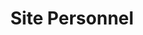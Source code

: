 ---
type: "project"
imgName: "my-website.png"
path: "/portfolio/site-personnel"
title: "Site Personnel"
description: "Il s'agit de mon site personnel sur lequel vous êtes en ce moment même. J'ai décidé d'utiliser Gatsby pour plusieurs raisons. C'était un bon moyen pour moi de refaire un peu de React, d'apprendre Graphql, la librairie de composants Material-Ui, de découvrir le monde des générateurs de sites statiques ainsi que les headless CMS. En plus d'être rapide, ce qui est agréable, cela permet d'améliorer le SEO et cerise sur le gâteau l'hébergement est gratuit! Ce site est relié à une interface administrateur éditorial (Netlify CMS) où je peux modifier une partie de mon contenu sans avoir à retourner dans le code de l'application; un mini wordpress en somme!"
concept: "Réaliser mon site portfolio sans base de données"
githubLink: "https://github.com/orohellec/my_website"
prodLink: ""
stack: "Gatsby,React,Graphql,Material-ui,Netlify,Netlify-cms"
---